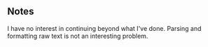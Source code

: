 ## Notes

I have no interest in continuing beyond what I've done. Parsing and formatting raw text is not an interesting problem.
